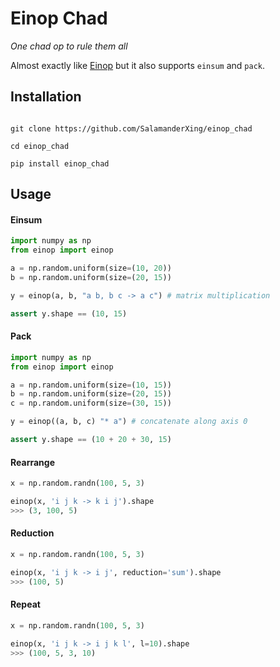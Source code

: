 # Einop Chad

_One chad op to rule them all_


Almost exactly like [Einop](https://github.com/cgarciae/einop) but it also supports `einsum` and `pack`.


## Installation
```

git clone https://github.com/SalamanderXing/einop_chad

cd einop_chad

pip install einop_chad
```

## Usage

#### Einsum

```python
import numpy as np
from einop import einop

a = np.random.uniform(size=(10, 20))
b = np.random.uniform(size=(20, 15))

y = einop(a, b, "a b, b c -> a c") # matrix multiplication

assert y.shape == (10, 15)
```

#### Pack

```python
import numpy as np
from einop import einop

a = np.random.uniform(size=(10, 15))
b = np.random.uniform(size=(20, 15))
c = np.random.uniform(size=(30, 15))

y = einop((a, b, c) "* a") # concatenate along axis 0

assert y.shape == (10 + 20 + 30, 15)
```



#### Rearrange
```python
x = np.random.randn(100, 5, 3)

einop(x, 'i j k -> k i j').shape
>>> (3, 100, 5)
```

#### Reduction
```python
x = np.random.randn(100, 5, 3)

einop(x, 'i j k -> i j', reduction='sum').shape
>>> (100, 5)
```

#### Repeat
```python
x = np.random.randn(100, 5, 3)

einop(x, 'i j k -> i j k l', l=10).shape
>>> (100, 5, 3, 10)
```
